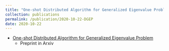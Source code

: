 ```yaml
---
title: "One-shot Distributed Algorithm for Generalized Eigenvalue Problem"
collection: publications
permalink: /publication/2020-10-22-DGEP
date: 2020-10-22
---
```

 * [One-shot Distributed Algorithm for Generalized Eigenvalue Problem](https://arxiv.org/abs/2010.11625)  
	* Preprint in Arxiv

